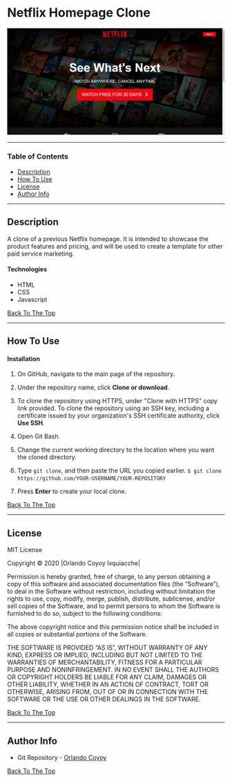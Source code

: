 # Netflix Homepage Clone

![Project Image](https://github.com/ocoyoyix/netflixHomeClone/blob/master/img/pageView.png?raw=true)

---

### Table of Contents

- [Description](#description)
- [How To Use](#how-to-use)
- [License](#license)
- [Author Info](#author-info)

---

## Description

A clone of a previous Netflix homepage. It is intended to showcase the product features and pricing, and will be used to create a template for other paid service marketing.

#### Technologies

- HTML
- CSS
- Javascript

[Back To The Top](#netflix-homepage-clone)

---

## How To Use

#### Installation

1. On GitHub, navigate to the main page of the repository.

2. Under the repository name, click **Clone or download**.

3. To clone the repository using HTTPS, under "Clone with HTTPS" copy link provided. To clone the repository using an SSH key, including a certificate issued by your organization's SSH certificate authority, click **Use SSH**.

4. Open Git Bash.

5. Change the current working directory to the location where you want the cloned directory.

6. Type `git clone`, and then paste the URL you copied earlier.
   `$ git clone https://github.com/YOUR-USERNAME/YOUR-REPOSITORY`

7. Press **Enter** to create your local clone.

[Back To The Top](#netflix-homepage-clone)

---

## License

MIT License

Copyright © 2020 |Orlando Coyoy Ixquiacche|

Permission is hereby granted, free of charge, to any person obtaining a copy of this software and associated documentation files (the “Software”), to deal in the Software without restriction, including without limitation the rights to use, copy, modify, merge, publish, distribute, sublicense, and/or sell copies of the Software, and to permit persons to whom the Software is furnished to do so, subject to the following conditions:

The above copyright notice and this permission notice shall be included in all copies or substantial portions of the Software.

THE SOFTWARE IS PROVIDED “AS IS”, WITHOUT WARRANTY OF ANY KIND, EXPRESS OR IMPLIED, INCLUDING BUT NOT LIMITED TO THE WARRANTIES OF MERCHANTABILITY, FITNESS FOR A PARTICULAR PURPOSE AND NONINFRINGEMENT. IN NO EVENT SHALL THE AUTHORS OR COPYRIGHT HOLDERS BE LIABLE FOR ANY CLAIM, DAMAGES OR OTHER LIABILITY, WHETHER IN AN ACTION OF CONTRACT, TORT OR OTHERWISE, ARISING FROM, OUT OF OR IN CONNECTION WITH THE SOFTWARE OR THE USE OR OTHER DEALINGS IN THE SOFTWARE.

[Back To The Top](#netflix-homepage-clone)

---

## Author Info

- Git Repository - [Orlando Coyoy](https://github.com/ocoyoyix)

[Back To The Top](#netflix-homepage-clone)
